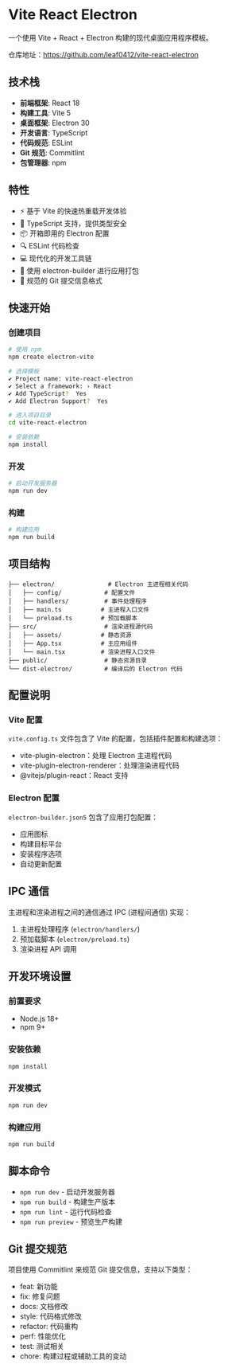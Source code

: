 # Vite React Electron

一个使用 Vite + React + Electron 构建的现代桌面应用程序模板。

仓库地址：https://github.com/leaf0412/vite-react-electron

## 技术栈

- **前端框架**: React 18
- **构建工具**: Vite 5
- **桌面框架**: Electron 30
- **开发语言**: TypeScript
- **代码规范**: ESLint
- **Git 规范**: Commitlint
- **包管理器**: npm

## 特性

- ⚡️ 基于 Vite 的快速热重载开发体验
- 🎯 TypeScript 支持，提供类型安全
- 📦 开箱即用的 Electron 配置
- 🔍 ESLint 代码检查
- 💻 现代化的开发工具链
- 🚀 使用 electron-builder 进行应用打包
- 📝 规范的 Git 提交信息格式

## 快速开始

### 创建项目

```bash
# 使用 npm
npm create electron-vite

# 选择模板
✔ Project name: vite-react-electron
✔ Select a framework: › React
✔ Add TypeScript?  Yes
✔ Add Electron Support?  Yes

# 进入项目目录
cd vite-react-electron

# 安装依赖
npm install
```

### 开发

```bash
# 启动开发服务器
npm run dev
```

### 构建

```bash
# 构建应用
npm run build
```

## 项目结构

```
├── electron/               # Electron 主进程相关代码
│   ├── config/            # 配置文件
│   ├── handlers/          # 事件处理程序
│   ├── main.ts           # 主进程入口文件
│   └── preload.ts        # 预加载脚本
├── src/                   # 渲染进程源代码
│   ├── assets/           # 静态资源
│   ├── App.tsx           # 主应用组件
│   └── main.tsx          # 渲染进程入口文件
├── public/                # 静态资源目录
└── dist-electron/         # 编译后的 Electron 代码
```

## 配置说明

### Vite 配置

`vite.config.ts` 文件包含了 Vite 的配置，包括插件配置和构建选项：

- vite-plugin-electron：处理 Electron 主进程代码
- vite-plugin-electron-renderer：处理渲染进程代码
- @vitejs/plugin-react：React 支持

### Electron 配置

`electron-builder.json5` 包含了应用打包配置：

- 应用图标
- 构建目标平台
- 安装程序选项
- 自动更新配置

## IPC 通信

主进程和渲染进程之间的通信通过 IPC (进程间通信) 实现：

1. 主进程处理程序 (`electron/handlers/`)
2. 预加载脚本 (`electron/preload.ts`)
3. 渲染进程 API 调用

## 开发环境设置

### 前置要求

- Node.js 18+ 
- npm 9+

### 安装依赖

```bash
npm install
```

### 开发模式

```bash
npm run dev
```

### 构建应用

```bash
npm run build
```

## 脚本命令

- `npm run dev` - 启动开发服务器
- `npm run build` - 构建生产版本
- `npm run lint` - 运行代码检查
- `npm run preview` - 预览生产构建

## Git 提交规范

项目使用 Commitlint 来规范 Git 提交信息，支持以下类型：

- feat: 新功能
- fix: 修复问题
- docs: 文档修改
- style: 代码格式修改
- refactor: 代码重构
- perf: 性能优化
- test: 测试相关
- chore: 构建过程或辅助工具的变动

